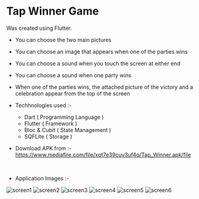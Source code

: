 <h1>Tap Winner Game</h1>
Was created using Flutter.



- You can choose the two main pictures<br>
- You can choose an image that appears when one of the parties wins<br>
- You can choose a sound when you touch the screen at either end<br>
- You can choose a sound when one party wins<br>
- When one of the parties wins, the attached picture of the victory and a celebration appear from the top of the screen


- Techhnologies used :- 

    - Dart ( Programming Language )<br>
    - Flutter ( Framework )<br>
    - Bloc & Cubit ( State Management )<br>
    - SQFLite ( Storage )<br>



- Download APK from :- https://www.mediafire.com/file/xqt7e39cuy3uf4q/Tap_Winner.apk/file

<br>

- Application Images :-

![screen1](https://github.com/AhmedGSonbol/Shop_App/assets/126677774/2cce75a2-4afc-413b-9545-7d0c726affc7)
![screen2](https://github.com/AhmedGSonbol/Shop_App/assets/126677774/b86b11a6-b6eb-4412-9f9e-9d8f45c6cfd6)
![screen3](https://github.com/AhmedGSonbol/Shop_App/assets/126677774/174f99d9-8f21-4635-a3cd-9eacc3151d4b)
![screen4](https://github.com/AhmedGSonbol/Shop_App/assets/126677774/776b37e0-d002-4f80-b3a7-965dfeab2738)
![screen5](https://github.com/AhmedGSonbol/Shop_App/assets/126677774/1b76dbbe-6cfd-44f3-b253-4d319de60d6b)
![screen6](https://github.com/AhmedGSonbol/Shop_App/assets/126677774/affea361-82a2-482b-a0ad-c2ef5f857ec4)
